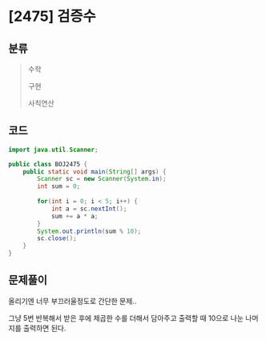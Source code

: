 # [2475] 검증수

## 분류
> 수학
>
> 구현
>
> 사칙연산

## 코드
```java
import java.util.Scanner;

public class BOJ2475 {
	public static void main(String[] args) {
		Scanner sc = new Scanner(System.in);
		int sum = 0;
		
		for(int i = 0; i < 5; i++) {
			int a = sc.nextInt();
			sum += a * a;
		}
		System.out.println(sum % 10);
		sc.close();
	}
}
```

## 문제풀이

올리기엔 너무 부끄러울정도로 간단한 문제..

그냥 5번 반복해서 받은 후에 제곱한 수를 더해서 담아주고 출력할 때 10으로 나눈 나머지를 출력하면 된다.